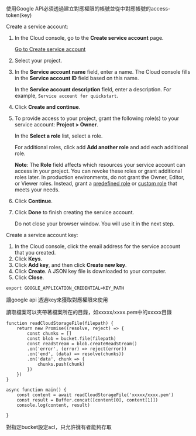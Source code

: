 使用Google API必須透過建立對應權限的帳號並從中對應帳號的access-token(key)



Create a service account:

1.  In the Cloud console, go to the **Create service account** page.
    
    [Go to Create service account](https://console.cloud.google.com/projectselector/iam-admin/serviceaccounts/create?supportedpurview=project&_ga=2.195391724.1532012106.1653075287-1061095323.1651492866&_gac=1.250609140.1653101683.Cj0KCQjw-JyUBhCuARIsANUqQ_KGPwgT76S49-UR_g1OggGZhVMqQ3ZB3UIpkbue7nYf0-24rNhzrxAaAjIhEALw_wcB)
2.  Select your project.
3.  In the **Service account name** field, enter a name. The Cloud console fills in the **Service account ID** field based on this name.
    
    In the **Service account description** field, enter a description. For example, `Service account for quickstart`.
    
4.  Click **Create and continue**.
5.  To provide access to your project, grant the following role(s) to your service account: **Project > Owner**.
    
    In the **Select a role** list, select a role.
    
    For additional roles, click add **Add another role** and add each additional role.
    
    **Note**: The **Role** field affects which resources your service account can access in your project. You can revoke these roles or grant additional roles later. In production environments, do not grant the Owner, Editor, or Viewer roles. Instead, grant a [predefined role](https://cloud.google.com/iam/docs/understanding-roles#predefined_roles) or [custom role](https://cloud.google.com/iam/docs/understanding-custom-roles) that meets your needs.
    
6.  Click **Continue**.
7.  Click **Done** to finish creating the service account.
    
    Do not close your browser window. You will use it in the next step.
    

Create a service account key:

1.  In the Cloud console, click the email address for the service account that you created.
2.  Click **Keys**.
3.  Click **Add key**, and then click **Create new key**.
4.  Click **Create**. A JSON key file is downloaded to your computer.
5.  Click **Close**.


```
export GOOGLE_APPLICATION_CREDENTIAL=KEY_PATH
```

讓google api 透過key來獲取對應權限來使用





讀取檔案可以夾帶著檔案所在的目錄，如xxxxx/xxxx.pem中的xxxxx目錄

```
function readCloudStorageFile(filepath) {
	return new Promise((resolve, reject) => {
		const chunks = []
		const blob = bucket.file(filepath)
		const readStream = blob.createReadStream()
		.on('error', (error) => reject(error))
		.on('end', (data) => resolve(chunks))
		.on('data', chunk => {
			chunks.push(chunk)
		})	
	})
}

async function main() {
	const content = await readCloudStorageFile('xxxxx/xxxx.pem')
	const result = Buffer.concat([content[0], content[1]])
	console.log(content, result)

}

```


對指定bucket設定acl，只允許擁有者能夠存取